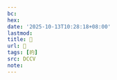 ```yaml
---
bc:
hex:
date: '2025-10-13T10:28:18+08:00'
lastmod:
title: 􃆋
url: 􃆋
tags: [礿]
src: DCCV
note:
---
```

